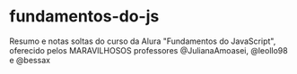 # fundamentos-do-js

Resumo e notas soltas do curso da Alura "Fundamentos do JavaScript", oferecido pelos MARAVILHOSOS professores @JulianaAmoasei, @leollo98 e @bessax
